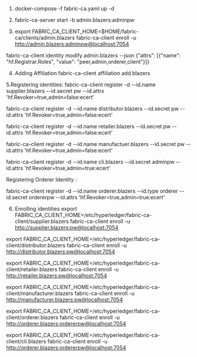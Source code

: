 1. docker-compose -f fabric-ca.yaml up -d

2. fabric-ca-server start -b admin.blazers:adminpw 

3. export FABRIC_CA_CLIENT_HOME=$HOME/fabric-ca/clients/admin.blazers
  fabric-ca-client enroll -u http://admin.blazers:adminpw@localhost:7054

  fabric-ca-client identity modify admin.blazers  --json {"attrs": [{"name": "hf.Registrar.Roles", "value": "peer,admin,orderer,client"}]}

4. Adding Affiliation
fabric-ca-client affiliation add blazers

5.Registering identities: 
fabric-ca-client register -d --id.name supplier.blazers --id.secret pw --id.attrs 'hf.Revoker=true,admin=false:ecert'

fabric-ca-client register -d --id.name distributor.blazers --id.secret pw --id.attrs 'hf.Revoker=true,admin=false:ecert'

fabric-ca-client register -d --id.name retailer.blazers --id.secret pw --id.attrs 'hf.Revoker=true,admin=false:ecert'

fabric-ca-client register -d --id.name manufactuer.blazers --id.secret pw --id.attrs 'hf.Revoker=true,admin=false:ecert'

fabric-ca-client register -d --id.name cli.blazers --id.secret adminpw --id.attrs 'hf.Revoker=true,admin=true:ecert'

Registering Orderer Identity :

fabric-ca-client register -d --id.name orderer.blazers --id.type orderer --id.secret ordererpw --id.attrs 'hf.Revoker=true,admin=true:ecert'

6. Enrolling identities
export FABRIC_CA_CLIENT_HOME=/etc/hyperledger/fabric-ca-client/supplier.blazers
fabric-ca-client enroll -u http://supplier.blazers:pw@localhost:7054

export FABRIC_CA_CLIENT_HOME=/etc/hyperledger/fabric-ca-client/distributor.blazers
fabric-ca-client enroll -u http://distributor.blazers:pw@localhost:7054

export FABRIC_CA_CLIENT_HOME=/etc/hyperledger/fabric-ca-client/retailer.blazers
fabric-ca-client enroll -u http://retailer.blazers:pw@localhost:7054

export FABRIC_CA_CLIENT_HOME=/etc/hyperledger/fabric-ca-client/manufacturer.blazers
fabric-ca-client enroll -u http://manufacturer.blazers:pw@localhost:7054


export FABRIC_CA_CLIENT_HOME=/etc/hyperledger/fabric-ca-client/orderer.blazers
fabric-ca-client enroll -u http://orderer.blazers:ordererpw@localhost:7054

export FABRIC_CA_CLIENT_HOME=/etc/hyperledger/fabric-ca-client/cli.blazers
fabric-ca-client enroll -u http://orderer.blazers:ordererpw@localhost:7054





